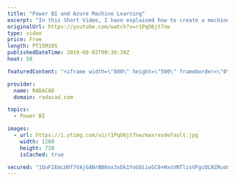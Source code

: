 ```yaml
---
title: "Power BI and Azure Machine Learning"
excerpt: "In this Short Video, I have explained how to create a machine learning model in Azure ML Studio and publish the result in Power BI and use the model on data in Power BI Prelude No. 20 by Chris Zabriskie is licensed under a Creative Commons Attribution license (https://creativecommons.org/licenses/...)"
originalUrl: https://youtube.com/watch?v=r1PqO6jt7nw
type: video
price: Free
length: PT15M10S
publishedDateTime: 2019-08-02T00:36:39Z
heat: 50

featuredContent: "<iframe width=\"800\" height=\"500\" frameborder=\"0\" src=\"https://www.youtube.com/embed/r1PqO6jt7nw\" allow=\"accelerometer; autoplay; encrypted-media; gyroscope; picture-in-picture\" allowfullscreen></iframe>"

provider:
  name: RADACAD
  domain: radacad.com

topics:
  - Power BI

images:
  - url: https://i.ytimg.com/vi/r1PqO6jt7nw/maxresdefault.jpg
    width: 1280
    height: 720
    isCached: true

secured: "1QuFIEmLU0f7VAjGANrBB6ox3xDk1YoGOiiwSC8+HxsVNTlzsVFgcOLNZRuoLOlaSxxyluhVF1K9eiYqaf5y7zH+SVn+b+P38yRz4P/V8WAOT8+PcVFA2rBYxUDlol6i0xXa6jRRTir2IXRTeuNmKyLEtMhL4C7lu/It6ic/QEIvMjSNItuvvvj0m5ni4gYRZ3Q/vbnuVJYHfjhbMLvlS3YszvSytLfPjgyHMrttDGhihFSPXWWGOpBzD2f7nyzqw3Mz8lk2M2R06t6q6wEOp+Z2tDpNdrrfEav6Io5gKOWf4TsoyUFtc0Rs3gVdTIb4Mo2/tixXw7r/B2CIRP57x7IhCIDF51qtwp5hSpsajO1qkVXin22jmAhjV2TOyJjm6yOxWBXtodsg2A6xU7ruydaVc6vzBIsMmi/KhPO8GDk=;m2IF1D/aYGsMN+yGYTIrRg=="
---
```



